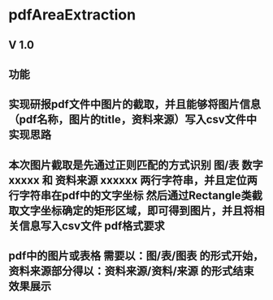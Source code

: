pdfAreaExtraction
=================

V 1.0 
------
功能
------
实现研报pdf文件中图片的截取，并且能够将图片信息（pdf名称，图片的title，资料来源）写入csv文件中
实现思路
-------
本次图片截取是先通过正则匹配的方式识别 图/表 数字 xxxxx 和 资料来源 xxxxxx 两行字符串，并且定位两行字符串在pdf中的文字坐标
然后通过Rectangle类截取文字坐标确定的矩形区域，即可得到图片，并且将相关信息写入csv文件
pdf格式要求
----------
pdf中的图片或表格 需要以：图/表/图表 的形式开始，资料来源部分得以：资料来源/资料/来源 的形式结束
效果展示
---------
